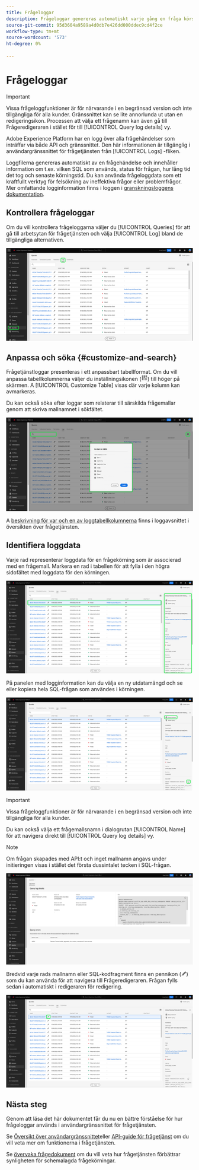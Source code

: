 ```yaml
---
title: Frågeloggar
description: Frågeloggar genereras automatiskt varje gång en fråga körs och är tillgängliga via användargränssnittet som hjälp vid felsökning. I det här dokumentet beskrivs hur du använder och navigerar i avsnittet Loggar för frågetjänst i användargränssnittet.
source-git-commit: 95d3604a9589a4d0db7e426dd000ddec9cd4f2ce
workflow-type: tm+mt
source-wordcount: '573'
ht-degree: 0%

---
```


# Frågeloggar

>[!IMPORTANT]
>
>Vissa frågeloggfunktioner är för närvarande i en begränsad version och inte tillgängliga för alla kunder. Gränssnittet kan se lite annorlunda ut utan en redigeringsikon. Processen att välja ett frågenamn kan även gå till Frågeredigeraren i stället för till [!UICONTROL Query log details] vy.

Adobe Experience Platform har en logg över alla frågehändelser som inträffar via både API och gränssnittet. Den här informationen är tillgänglig i användargränssnittet för frågetjänsten från [!UICONTROL Logs] -fliken.

Loggfilerna genereras automatiskt av en frågehändelse och innehåller information om t.ex. vilken SQL som används, status för frågan, hur lång tid det tog och senaste körningstid. Du kan använda frågeloggdata som ett kraftfullt verktyg för felsökning av ineffektiva frågor eller problemfrågor. Mer omfattande logginformation finns i loggen i [granskningsloggens dokumentation](../../landing/governance-privacy-security/audit-logs/overview.md).

## Kontrollera frågeloggar

Om du vill kontrollera frågeloggarna väljer du [!UICONTROL Queries] för att gå till arbetsytan för frågetjänsten och välja [!UICONTROL Log] bland de tillgängliga alternativen.

![Plattformsgränssnittet med frågor och logg markerat.](../images/ui/query-log/logs.png)

## Anpassa och söka {#customize-and-search}

Frågetjänstloggar presenteras i ett anpassbart tabellformat. Om du vill anpassa tabellkolumnerna väljer du inställningsikonen (![En inställningsikon.](../images/ui/query-log/settings-icon.png)) till höger på skärmen. A [!UICONTROL Customize Table] visas där varje kolumn kan avmarkeras.

Du kan också söka efter loggar som relaterar till särskilda frågemallar genom att skriva mallnamnet i sökfältet.

![Arbetsytan i Loggboken med sökfältet och listrutan Hantera kolumntabeller är markerad.](../images/ui/query-log/customize-logs.png)

A [beskrivning för var och en av loggtabellkolumnerna](./overview.md#log) finns i loggavsnittet i översikten över frågetjänsten.

## Identifiera loggdata

Varje rad representerar loggdata för en frågekörning som är associerad med en frågemall. Markera en rad i tabellen för att fylla i den högra sidofältet med loggdata för den körningen.

![Arbetsytan i frågeloggen med en markerad rad och loggdata i den högra sidofältet markerade.](../images/ui/query-log/log-details.png)

På panelen med logginformation kan du välja en ny utdatamängd och se eller kopiera hela SQL-frågan som användes i körningen.

![Arbetsytan för frågeloggen med en rad markerad och utdatamängden och SQL-frågan markerad.](../images/ui/query-log/edit-output-dataset.png)

>[!IMPORTANT]
>
>Vissa frågeloggfunktioner är för närvarande i en begränsad version och inte tillgängliga för alla kunder.

Du kan också välja ett frågemallsnamn i dialogrutan [!UICONTROL Name] för att navigera direkt till [!UICONTROL Query log details] vy.

>[!NOTE]
>
>Om frågan skapades med API:t och inget mallnamn angavs under initieringen visas i stället det första dussintalet tecken i SQL-frågan.

![Vyn med information om frågeloggen.](../images/ui/query-log/query-log-details.png)

Bredvid varje rads mallnamn eller SQL-kodfragment finns en pennikon (![En pennikon.](../images/ui/query-log/edit-icon.png)) som du kan använda för att navigera till Frågeredigeraren. Frågan fylls sedan i automatiskt i redigeraren för redigering.

![Arbetsytan för frågeloggen med en pennikon markerad.](../images/ui/query-log/edit-query.png)

## Nästa steg

Genom att läsa det här dokumentet får du nu en bättre förståelse för hur frågeloggar används i användargränssnittet för frågetjänsten.

Se [Översikt över användargränssnittet](./overview.md)eller [API-guide för frågetjänst](../api/getting-started.md) om du vill veta mer om funktionerna i frågetjänsten.

Se [övervaka frågedokument](./monitor-queries.md) om du vill veta hur frågetjänsten förbättrar synligheten för schemalagda frågekörningar.
